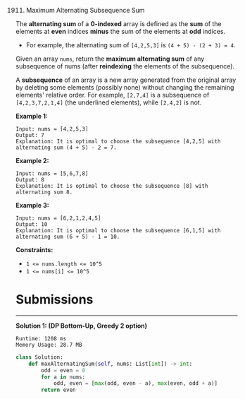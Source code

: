 1911. Maximum Alternating Subsequence Sum

The **alternating sum** of a **0-indexed** array is defined as the **sum** of the elements at **even** indices **minus** the sum of the elements at **odd** indices.

* For example, the alternating sum of `[4,2,5,3]` is `(4 + 5) - (2 + 3) = 4`.

Given an array `nums`, return the **maximum alternating sum** of any subsequence of nums (after **reindexing** the elements of the subsequence).

A **subsequence** of an array is a new array generated from the original array by deleting some elements (possibly none) without changing the remaining elements' relative order. For example, `[2,7,4]` is a subsequence of `[4,2,3,7,2,1,4]` (the underlined elements), while `[2,4,2]` is not.

 

**Example 1:**
```
Input: nums = [4,2,5,3]
Output: 7
Explanation: It is optimal to choose the subsequence [4,2,5] with alternating sum (4 + 5) - 2 = 7.
```

**Example 2:**
```
Input: nums = [5,6,7,8]
Output: 8
Explanation: It is optimal to choose the subsequence [8] with alternating sum 8.
```

**Example 3:**
```
Input: nums = [6,2,1,2,4,5]
Output: 10
Explanation: It is optimal to choose the subsequence [6,1,5] with alternating sum (6 + 5) - 1 = 10.
```

**Constraints:**

* `1 <= nums.length <= 10^5`
* `1 <= nums[i] <= 10^5`

# Submissions
---
**Solution 1: (DP Bottom-Up, Greedy 2 option)**
```
Runtime: 1208 ms
Memory Usage: 28.7 MB
```
```python
class Solution:
    def maxAlternatingSum(self, nums: List[int]) -> int:
        odd = even = 0
        for a in nums:
            odd, even = [max(odd, even - a), max(even, odd + a)]
        return even
```
